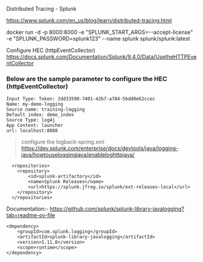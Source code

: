 Distributed Tracing - Splunk

https://www.splunk.com/en_us/blog/learn/distributed-tracing.html

docker run -d -p 8000:8000 -e "SPLUNK_START_ARGS=--accept-license" -e "SPLUNK_PASSWORD=splunk123" --name splunk splunk/splunk:latest


Configure HEC (httpEventCollector)
https://docs.splunk.com/Documentation/Splunk/9.4.0/Data/UsetheHTTPEventCollector

### Below are the sample parameter to configure the HEC (httpEventCollector)
```
Input Type: Token: 2dd33590-7401-42b7-a784-5bdd0e62ccec 
Name: my-demo-logging 
Source name: training-logging 
Default index: demo_index 
Source Type: log4j 
App Context: launcher 
url: localhost:8088
```

> configure the logback-spring.xml  
https://dev.splunk.com/enterprise/docs/devtools/java/logging-java/howtouseloggingjava/enableloghttpjava/

```
  <repositories>
    <repository>
        <id>splunk-artifactory</id>
        <name>Splunk Releases</name>
        <url>https://splunk.jfrog.io/splunk/ext-releases-local</url>
    </repository>
  </repositories>
```

Documentation:-
https://github.com/splunk/splunk-library-javalogging?tab=readme-ov-file
```
<dependency>
    <groupId>com.splunk.logging</groupId>
    <artifactId>splunk-library-javalogging</artifactId>
    <version>1.11.8</version>
    <scope>runtime</scope>
</dependency>
```

